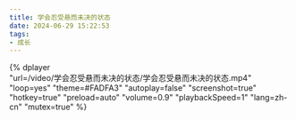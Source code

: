 ```yaml
---
title: 学会忍受悬而未决的状态
date: 2024-06-29 15:22:53
tags:
- 成长
---
```


{%
    dplayer     
    "url=/video/学会忍受悬而未决的状态/学会忍受悬而未决的状态.mp4"
    "loop=yes"
    "theme=#FADFA3"
    "autoplay=false"
    "screenshot=true"
    "hotkey=true"
    "preload=auto"
    "volume=0.9"
    "playbackSpeed=1"
    "lang=zh-cn"
    "mutex=true"
%}

